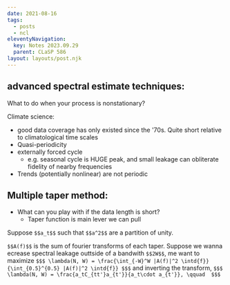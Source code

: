 ```yaml
---
date: 2021-08-16
tags:
  - posts
  - ncl
eleventyNavigation:
  key: Notes 2023.09.29
  parent: CLaSP 586
layout: layouts/post.njk
---
```


## advanced spectral estimate techniques:
What to do when your process is nonstationary?

Climate science: 
* good data coverage has only existed since the '70s. Quite short relative to climatological time scales
* Quasi-periodicity 
* externally forced cycle
  * e.g. seasonal cycle is HUGE peak, and small leakage can obliterate fidelity of nearby frequencies
* Trends (potentially nonlinear) are not periodic

## Multiple taper method:
* What can you play with if the data length is short?
  * Taper function is main lever we can pull

Suppose `$$a_t$$` such that `$$a^2$$` are a partition of unity.

`$$A(f)$$` is the sum of fourier transforms of each taper. Suppose we wanna ecrease spectral leakage outtside of a 
bandwith `$$2W$$`, me want to maximize
`$$$
\lambda(N, W) = \frac{\int_{-W}^W |A(f)|^2 \intd{f}}{\int_{0.5}^{0.5} |A(f)|^2 \intd{f}}
$$$`
and inverting the transform,
`$$$
\lambda(N, W) = \frac{a_tC_{tt'}a_{t'}}{a_t\cdot a_{t'}}, \qquad 
$$$`

